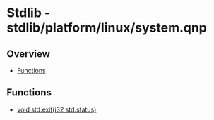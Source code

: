 
# Stdlib - stdlib/platform/linux/system.qnp

## Overview
 - [Functions](#functions)


## Functions
 - [void std.exit(i32 std.status)]()

